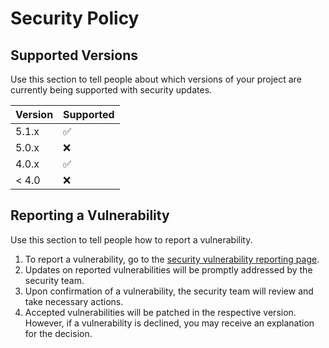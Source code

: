 # Security Policy

## Supported Versions

Use this section to tell people about which versions of your project are
currently being supported with security updates.

| Version | Supported          |
| ------- | ------------------ |
| 5.1.x   | :white_check_mark: |
| 5.0.x   | :x:                |
| 4.0.x   | :white_check_mark: |
| < 4.0   | :x:                |

## Reporting a Vulnerability

Use this section to tell people how to report a vulnerability.

1. To report a vulnerability, go to the [security vulnerability reporting page](https://example.com/security/report).
2. Updates on reported vulnerabilities will be promptly addressed by the security team.
3. Upon confirmation of a vulnerability, the security team will review and take necessary actions.
4. Accepted vulnerabilities will be patched in the respective version. However, if a vulnerability is declined, you may receive an explanation for the decision.
